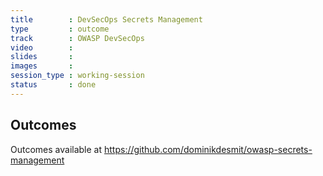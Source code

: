 ```yaml
---
title        : DevSecOps Secrets Management
type         : outcome
track        : OWASP DevSecOps
video        :                   
slides       :                    
images       :
session_type : working-session                                           
status       : done             
---
```


## Outcomes 

Outcomes available at https://github.com/dominikdesmit/owasp-secrets-management
